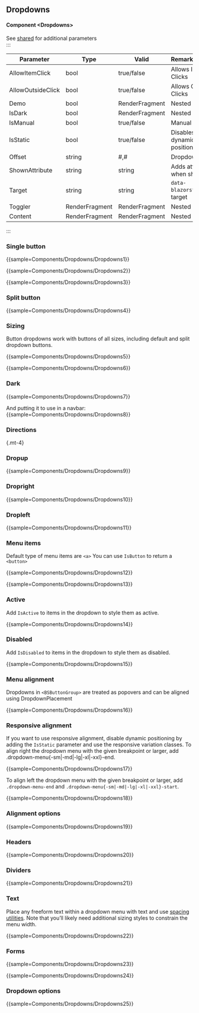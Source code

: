 ﻿## Dropdowns
#### Component \<Dropdowns\>
See [shared](layout/shared) for additional parameters    
:::

| Parameter         | Type           | Valid          | Remarks/Output               | 
|-------------------|----------------|----------------|------------------------------|
| AllowItemClick    | bool           | true/false     | Allows Inside Clicks         | {.table-striped}
| AllowOutsideClick | bool           | true/false     | Allows Outside Clicks        |
| Demo              | bool           | RenderFragment | Nested Content               |
| IsDark            | bool           | RenderFragment | Nested Content               |
| IsManual          | bool           | true/false     | Manual Close                 |
| IsStatic          | bool           | true/false     | Disables dynamic positioning |
| Offset            | string         | #,#            | Dropdown offset              |
| ShownAttribute    | string         | string         | Adds attribute when shown    |
| Target            | string         | string         | `data-blazorstrap` of target |
| Toggler           | RenderFragment | RenderFragment | Nested Content               |
| Content           | RenderFragment | RenderFragment | Nested Content               |

:::

### Single button

{{sample=Components/Dropdowns/Dropdowns1}}

{{sample=Components/Dropdowns/Dropdowns2}}

{{sample=Components/Dropdowns/Dropdowns3}}

### Split button

{{sample=Components/Dropdowns/Dropdowns4}}

### Sizing
Button dropdowns work with buttons of all sizes, including default and split dropdown buttons.

{{sample=Components/Dropdowns/Dropdowns5}}

{{sample=Components/Dropdowns/Dropdowns6}}

### Dark

{{sample=Components/Dropdowns/Dropdowns7}}

And putting it to use in a navbar:
{{sample=Components/Dropdowns/Dropdowns8}}

### Directions
{.mt-4}
### Dropup

{{sample=Components/Dropdowns/Dropdowns9}}

### Dropright

{{sample=Components/Dropdowns/Dropdowns10}}

### Dropleft

{{sample=Components/Dropdowns/Dropdowns11}}

### Menu items
Default type of menu items are `<a>` You can use `IsButton` to return a `<button>`

{{sample=Components/Dropdowns/Dropdowns12}}

{{sample=Components/Dropdowns/Dropdowns13}}

### Active
Add `IsActive` to items in the dropdown to style them as active.

{{sample=Components/Dropdowns/Dropdowns14}}

### Disabled
Add `IsDisabled` to items in the dropdown to style them as disabled.

{{sample=Components/Dropdowns/Dropdowns15}}

### Menu alignment
Dropdowns in `<BSButtonGroup>` are treated as popovers and can be aligned using DropdownPlacement

{{sample=Components/Dropdowns/Dropdowns16}}

### Responsive alignment
If you want to use responsive alignment, disable dynamic positioning by adding the `IsStatic` parameter and use the responsive variation classes.
To align right the dropdown menu with the given breakpoint or larger, add .dropdown-menu{-sm|-md|-lg|-xl|-xxl}-end.

{{sample=Components/Dropdowns/Dropdowns17}}

To align left the dropdown menu with the given breakpoint or larger, add `.dropdown-menu-end` and `.dropdown-menu{-sm|-md|-lg|-xl|-xxl}-start`.

{{sample=Components/Dropdowns/Dropdowns18}}

### Alignment options

{{sample=Components/Dropdowns/Dropdowns19}}

### Headers

{{sample=Components/Dropdowns/Dropdowns20}}

### Dividers

{{sample=Components/Dropdowns/Dropdowns21}}

### Text
Place any freeform text within a dropdown menu with text and use [spacing utilities](https://getbootstrap.com/docs/5.1/utilities/spacing). Note that you’ll likely need additional sizing styles to constrain the menu width.

{{sample=Components/Dropdowns/Dropdowns22}}

### Forms

{{sample=Components/Dropdowns/Dropdowns23}}

{{sample=Components/Dropdowns/Dropdowns24}}

### Dropdown options

{{sample=Components/Dropdowns/Dropdowns25}}